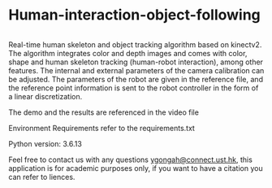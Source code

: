# Human-interaction-object-following

![]()

Real-time human skeleton and object tracking algorithm based on kinectv2. The algorithm integrates color and depth images and comes with color, shape and human skeleton tracking (human-robot interaction), among other features. The internal and external parameters of the camera calibration can be adjusted. The parameters of the robot are given in the reference file, and the reference point information is sent to the robot controller in the form of a linear discretization.

The demo and the results are referenced in the video file

Environment Requirements refer to the requirements.txt

Python version: 3.6.13

Feel free to contact us with any questions ygongah@connect.ust.hk, this application is for academic purposes only, if you want to have a citation you can refer to liences.
